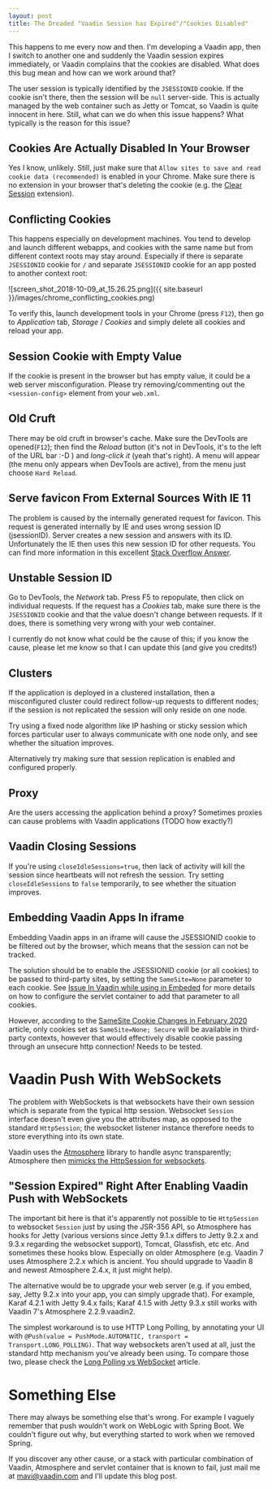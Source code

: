 ```yaml
---
layout: post
title: The Dreaded "Vaadin Session has Expired"/"Cookies Disabled"
---
```


This happens to me every now and then. I'm developing a Vaadin app, then
I switch to another one and suddenly the Vaadin session expires immediately,
or Vaadin complains that the cookies are disabled. What does this bug mean
and how can we work around that?

The user session is typically identified by the `JSESSIONID` cookie. If the
cookie isn't there, then the session will be `null` server-side. This is
actually managed by the web container such as Jetty or Tomcat, so Vaadin
is quite innocent in here. Still, what can we do when this issue happens?
What typically is the reason for this issue?

## Cookies Are Actually Disabled In Your Browser

Yes I know, unlikely. Still, just make sure that
`Allow sites to save and read cookie data (recommended)` is enabled in your Chrome.
Make sure there is no extension in your browser that's deleting the cookie
(e.g. the [Clear Session](https://chrome.google.com/webstore/detail/clear-session/maejjihldgmkjlfmgpgoebepjchengka) extension).

## Conflicting Cookies

This happens especially on development machines. You tend to develop and
launch different webapps, and cookies with the same name but from different
context roots may stay around. Especially if there is separate `JSESSIONID`
cookie for `/` and separate `JSESSIONID` cookie for an app posted to another context root:

![screen_shot_2018-10-09_at_15.26.25.png]({{ site.baseurl }}/images/chrome_conflicting_cookies.png)

To verify this, launch development tools in your Chrome (press `F12`), then
go to *Application* tab, *Storage* / *Cookies* and simply delete all cookies
and reload your app.

## Session Cookie with Empty Value

If the cookie is present in the browser but has empty value, it could be
a web server misconfiguration. Please try removing/commenting out the 
`<session-config>` element from your `web.xml`.

## Old Cruft

There may be old cruft in browser's cache. Make sure the DevTools are opened(`F12`);
then find the *Reload* button (it's not in DevTools, it's to the left of the URL bar :-D )
and *long-click it* (yeah that's right). A menu will appear (the menu only
appears when DevTools are active), from the menu just choose `Hard Reload`.

## Serve favicon From External Sources With IE 11

The problem is caused by the internally generated request for favicon.
This request is generated internally by IE and uses wrong session ID (jsessionID).
Server creates a new session and answers with its ID. Unfortunately the IE
then uses this new session ID for other requests. You can find more information
in this excellent [Stack Overflow Answer](https://stackoverflow.com/questions/40722395/vaadin-session-expired-immediately).

## Unstable Session ID

Go to DevTools, the *Network* tab. Press F5 to repopulate, then click on
individual requests. If the request has a *Cookies* tab, make sure there
is the `JSESSIONID` cookie and that the value doesn't change between requests.
If it does, there is something very wrong with your web container.

I currently do not know what could be the cause of this; if you know the
cause, please let me know so that I can update this (and give you credits!)

## Clusters

If the application is deployed in a clustered installation, then a misconfigured cluster
could redirect follow-up requests to different nodes; if the session is not replicated
the session will only reside on one node.

Try using a fixed node algorithm like IP hashing or sticky session which forces
particular user to always communicate with one node only, and see whether the situation
improves.

Alternatively try making sure that session replication is enabled and configured
properly.

## Proxy

Are the users accessing the application behind a proxy?
Sometimes proxies can cause problems with Vaadin applications (TODO how exactly?)

## Vaadin Closing Sessions

If you're using `closeIdleSessions=true`, then lack of activity will kill the
session since heartbeats will not refresh the session. Try setting `closeIdleSessions`
to `false` temporarily, to see whether the situation improves.

## Embedding Vaadin Apps In iframe

Embedding Vaadin apps in an iframe will cause the JSESSIONID cookie to be filtered
out by the browser, which means that the session can not be tracked.

The solution should be to enable the JSESSIONID cookie (or all cookies) to be passed to third-party sites,
by setting the `SameSite=None` parameter to each cookie.
See [Issue In Vaadin while using in Embeded](https://vaadin.com/forum/thread/18124830/issue-in-vaadin-while-using-in-embeded)
for more details on how to configure the servlet container to add that parameter to all cookies.

However, according to the [SameSite Cookie Changes in February 2020](https://blog.chromium.org/2020/02/samesite-cookie-changes-in-february.html)
article, only cookies set as `SameSite=None; Secure` will be available in third-party contexts, however
that would effectively disable cookie passing through an unsecure http connection!
Needs to be tested.

# Vaadin Push With WebSockets

The problem with WebSockets is that websockets have their own session which
is separate from the typical http session. Websocket `Session` interface
doesn't even give you the attributes map, as opposed to the standard `HttpSession`;
the websocket listener instance therefore needs to store everything into its own state.

Vaadin uses the [Atmosphere](https://github.com/Atmosphere/atmosphere) library
to handle async transparently; Atmosphere then
[mimicks the HttpSession for websockets](https://github.com/Atmosphere/atmosphere/wiki/Enabling-HttpSession-Support).

## "Session Expired" Right After Enabling Vaadin Push with WebSockets

The important bit here is that it's apparently not possible to tie `HttpSession`
to websocket `Session` just by using the JSR-356 API, so Atmosphere has hooks
for Jetty (various versions since Jetty 9.1.x differs to Jetty 9.2.x and
9.3.x regarding the websocket support), Tomcat, Glassfish, etc etc. And
sometimes these hooks blow. Especially on older Atmosphere (e.g. Vaadin 7
uses Atmosphere 2.2.x which is ancient. You should upgrade to Vaadin 8 and
newest Atmosphere 2.4.x, it just might help).

The alternative would be to upgrade your web server (e.g. if you embed,
say, Jetty 9.2.x into your app, you can simply upgrade that). For example,
Karaf 4.2.1 with Jetty 9.4.x fails; Karaf 4.1.5 with Jetty 9.3.x still
works with Vaadin 7's Atmosphere 2.2.9.vaadin2.

The simplest workaround is to use HTTP Long Polling, by annotating your UI
with `@Push(value = PushMode.AUTOMATIC, transport = Transport.LONG_POLLING)`.
That way websockets aren't used at all, just the standard http mechanism
you've already been using. To compare those two, please check the
[Long Polling vs WebSocket](../long-polling-vs-websockets/) article.

# Something Else

There may always be something else that's wrong. For example I vaguely remember
that push wouldn't work on WebLogic with Spring Boot. We couldn't figure
out why, but everything started to work when we removed Spring.

If you discover any other cause, or a stack with particular combination of
Vaadin, Atmosphere and servlet container that is known to fail, just mail
me at mavi@vaadin.com and I'll update this blog post.
